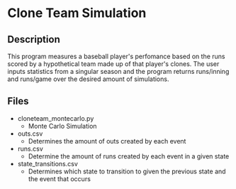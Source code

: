 # Clone Team Simulation

## Description
This program measures a baseball player's perfomance based on the runs scored by a hypothetical team made up of that player's clones. The user inputs statistics from a singular season and the program returns runs/inning and runs/game over the desired amount of simulations.

## Files
- cloneteam_montecarlo.py
  - Monte Carlo Simulation
- outs.csv 
  - Determines the amount of outs created by each event
- runs.csv 
  - Determine the amount of runs created by each event in a given state
- state_transitions.csv
  - Determines which state to transition to given the previous state and the event that occurs 
